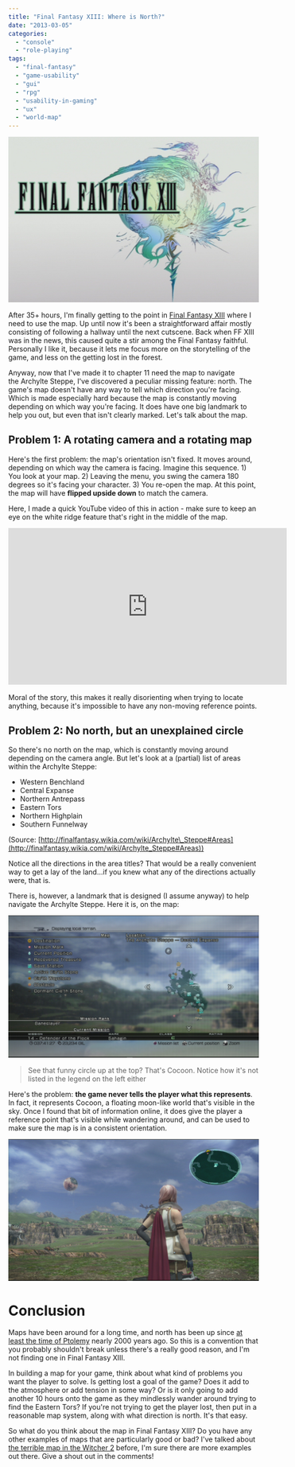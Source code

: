 ```yaml
---
title: "Final Fantasy XIII: Where is North?"
date: "2013-03-05"
categories: 
  - "console"
  - "role-playing"
tags: 
  - "final-fantasy"
  - "game-usability"
  - "gui"
  - "rpg"
  - "usability-in-gaming"
  - "ux"
  - "world-map"
---
```


![Title logo for Final Fantasy XIII](images/title-clean.jpg)

After 35+ hours, I'm finally getting to the point in [Final Fantasy XIII](http://en.wikipedia.org/wiki/Final_Fantasy_XIII) where I need to use the map. Up until now it's been a straightforward affair mostly consisting of following a hallway until the next cutscene. Back when FF XIII was in the news, this caused quite a stir among the Final Fantasy faithful. Personally I like it, because it lets me focus more on the storytelling of the game, and less on the getting lost in the forest.

Anyway, now that I've made it to chapter 11 need the map to navigate the Archylte Steppe, I've discovered a peculiar missing feature: north. The game's map doesn't have any way to tell which direction you're facing. Which is made especially hard because the map is constantly moving depending on which way you're facing. It does have one big landmark to help you out, but even that isn't clearly marked. Let's talk about the map.

## Problem 1: A rotating camera and a rotating map

Here's the first problem: the map's orientation isn't fixed. It moves around, depending on which way the camera is facing. Imagine this sequence. 1) You look at your map. 2) Leaving the menu, you swing the camera 180 degrees so it's facing your character. 3) You re-open the map. At this point, the map will have **flipped upside down** to match the camera.

Here, I made a quick YouTube video of this in action - make sure to keep an eye on the white ridge feature that's right in the middle of the map.

<iframe width="560" height="315" src="https://www.youtube.com/embed/8ER42gKk9gk?si=-ZeKt5X1rXzeNEvC" title="YouTube video player" frameborder="0" allow="accelerometer; autoplay; clipboard-write; encrypted-media; gyroscope; picture-in-picture; web-share" allowfullscreen></iframe>

Moral of the story, this makes it really disorienting when trying to locate anything, because it's impossible to have any non-moving reference points.

## Problem 2: No north, but an unexplained circle

So there's no north on the map, which is constantly moving around depending on the camera angle. But let's look at a (partial) list of areas within the Archylte Steppe:

- Western Benchland
- Central Expanse
- Northern Antrepass
- Eastern Tors
- Northern Highplain
- Southern Funnelway

(Source: [http://finalfantasy.wikia.com/wiki/Archylte\_Steppe#Areas](http://finalfantasy.wikia.com/wiki/Archylte_Steppe#Areas))

Notice all the directions in the area titles? That would be a really convenient way to get a lay of the land...if you knew what any of the directions actually were, that is.

There is, however, a landmark that is designed (I assume anyway) to help navigate the Archylte Steppe. Here it is, on the map:

![Final Fantasy XIII map screen](images/map-zoomed-out.jpg)
> See that funny circle up at the top? That's Cocoon. Notice how it's not listed in the legend on the left either

Here's the problem: **the game never tells the player what this represents**. In fact, it represents Cocoon, a floating moon-like world that's visible in the sky. Once I found that bit of information online, it does give the player a reference point that's visible while wandering around, and can be used to make sure the map is in a consistent orientation.

![Lightning in the Archylte Steppe, with Cocoon in the background](images/lighting-and-cocoon.jpg)

# Conclusion

Maps have been around for a long time, and north has been up since [at least the time of Ptolemy](http://www.straightdope.com/columns/read/441/on-maps-why-is-north-always-up) nearly 2000 years ago. So this is a convention that you probably shouldn't break unless there's a really good reason, and I'm not finding one in Final Fantasy XIII.

In building a map for your game, think about what kind of problems you want the player to solve. Is getting lost a goal of the game? Does it add to the atmosphere or add tension in some way? Or is it only going to add another 10 hours onto the game as they mindlessly wander around trying to find the Eastern Tors? If you're not trying to get the player lost, then put in a reasonable map system, along with what direction is north. It's that easy.

So what do you think about the map in Final Fantasy XIII? Do you have any other examples of maps that are particularly good or bad? I've talked about [the terrible map in the Witcher 2](http://www.thatgamesux.com/getting-lost-in-the-witcher-2-how-not-to-build-a-map/ "Getting Lost in The Witcher 2: How Not to Build a Map") before, I'm sure there are more examples out there. Give a shout out in the comments!

